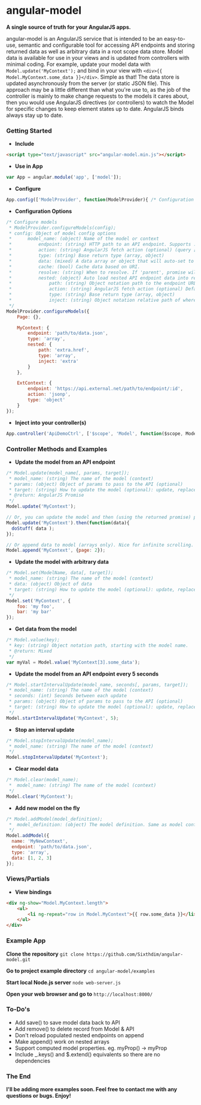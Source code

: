 angular-model
=============

<b>A single source of truth for your AngularJS apps.</b>

angular-model is an AngularJS service that is intended to be an easy-to-use, semantic and configurable tool for accessing API endpoints and storing returned data as well as arbitrary data in a root scope data store. Model data is available for use in your views and is updated from controllers with minimal coding. For example, update your model data with `Model.update('MyContext');` and bind in your view with `<div>{{ Model.MyContext.some_data }}</div>`. Simple as that! The data store is updated asynchronously from the server (or static JSON file). This approach may be a little different than what you're use to, as the job of the controller is mainly to make change requests to the models it cares about, then you would use AngularJS directives (or controllers) to watch the Model for specific changes to keep element states up to date. AngularJS binds always stay up to date.

### Getting Started

* **Include**

``` HTML
<script type="text/javascript" src="angular-model.min.js"></script>
```

* **Use in App**

```javascript
var App = angular.module('app', ['model']);
```

* **Configure**

```javascript
App.config(['ModelProvider', function(ModelProvider){ /* Configuration */ }]);
```

* **Configuration Options**

```javascript
/* Configure models
 * ModelProvider.configureModels(config);
 * config: Object of model config options
 *      model_name: (object) Name of the model or context
 *          endpoint: (string) HTTP path to an API endpoint. Supports :id style vars.
 *          action: (string) AngularJS fetch action (optional) (query [default], get, put, delete, jsonp, etc.)
 *          type: (string) Base return type (array, object)
 *          data: (mixed) A data array or object that will auto-set to the model
 *          cache: (bool) Cache data based on URI.
 *          resolve: (string) When to resolve. If 'parent', promise will be resolved on parent data load. Otherwise, resolved when all data is loaded, including nested.
 *          nested: (object) Auto load nested API endpoint data into result set
 *              path: (string) Object notation path to the endpoint URL. Supports nested arrays. eg: results[].path.to
 *              action: (string) AngularJS fetch action (optional) Defaults to parent (query, get, put, delete, jsonp, etc.)
 *              type: (string) Base return type (array, object)
 *              inject: (string) Object notation relative path of where to inject data
 */
ModelProvider.configureModels({
    Page: {},

    MyContext: {
        endpoint: 'path/to/data.json',
        type: 'array',
        nested: {
            path: 'extra.href',
            type: 'array',
            inject: 'extra'
        }
    },

    ExtContext: {
        endpoint: 'https://api.external.net/path/to/endpoint/:id',
        action: 'jsonp',
        type: 'object'
    }
});
```

* **Inject into your controller(s)**

```javascript
App.controller('ApiDemoCtrl', ['$scope', 'Model', function($scope, Model){ /* Controller Code */ }]);
```

### Controller Methods and Examples

* **Update the model from an API endpoint**

```javascript
/* Model.update(model_name[, params, target]);
 * model_name: (string) The name of the model (context)
 * params: (object) Object of params to pass to the API (optional)
 * target: (string) How to update the model (optional): update, replace, append (array only)
 * @return: AngularJS Promise
 */
Model.update('MyContext');

// Or, you can update the model and then (using the returned promise) perform post-processing
Model.update('MyContext').then(function(data){
  doStuff( data );
});

// Or append data to model (arrays only). Nice for infinite scrolling.
Model.append('MyContext', {page: 2});
```

* **Update the model with arbitrary data**

```javascript
/* Model.set(ModelName, data[, target]);
 * model_name: (string) The name of the model (context)
 * data: (object) Object of data
 * target: (string) How to update the model (optional): update, replace, append (array only)
 */
Model.set('MyContext', {
    foo: 'my foo',
    bar: 'my bar'
});
```

* **Get data from the model**

```javascript
/* Model.value(key);
 * key: (string) Object notation path, starting with the model name.
 * @return: Mixed
 */
var myVal = Model.value('MyContext[3].some_data');
```

* **Update the model from an API endpoint every 5 seconds**

```javascript
/* Model.startIntervalUpdate(model_name, seconds[, params, target]);
 * model_name: (string) The name of the model (context)
 * seconds: (int) Seconds between each update
 * params: (object) Object of params to pass to the API (optional)
 * target: (string) How to update the model (optional): update, replace, append (array only)
 */
Model.startIntervalUpdate('MyContext', 5);
```

* **Stop an interval update**

```javascript
/* Model.stopIntervalUpdate(model_name);
 * model_name: (string) The name of the model (context)
 */
Model.stopIntervalUpdate('MyContext');
```

* **Clear model data**

```javascript
/* Model.clear(model_name);
 *  model_name: (string) The name of the model (context)
 */
Model.clear('MyContext');
```

* **Add new model on the fly**

```javascript
/* Model.addModel(model_definition);
 *  model_definition: (object) The model definition. Same as model config, it just has a model name property.
 */
Model.addModel({
  name: 'MyNewContext',
  endpoint: 'path/to/data.json',
  type: 'array',
  data: [1, 2, 3]
});
```

### Views/Partials

* **View bindings**

``` HTML
<div ng-show="Model.MyContext.length">
    <ul>
        <li ng-repeat="row in Model.MyContext">{{ row.some_data }}</li>
    </ul>
</div>
```

### Example App

<b>Clone the repository</b>
`git clone https://github.com/Sixthdim/angular-model.git`

<b>Go to project example directory</b>
`cd angular-model/examples`

<b>Start local Node.js server</b>
`node web-server.js`

<b>Open your web browser and go to</b>
`http://localhost:8000/`

### To-Do's

* Add save() to save model data back to API
* Add remove() to delete record from Model & API
* Don't reload populated nested endpoints on append
* Make append() work on nested arrays
* Support computed model properties. eg. myProp() -> myProp
* Include _.keys() and $.extend() equivalents so there are no dependencies

### The End

<b>I'll be adding more examples soon. Feel free to contact me with any questions or bugs. Enjoy!</b>